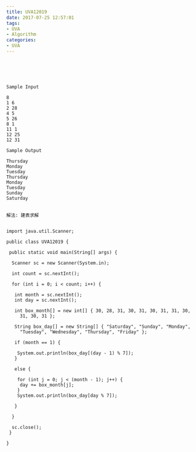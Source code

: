 ```yaml
---
title: UVA12019
date: 2017-07-25 12:57:01
tags:
- UVA
- Algorithm
categories:
- UVA
---
```




 <br /> <br /> <br />

<!-- more -->


	Sample Input

	8
	1 6
	2 28
	4 5
	5 26
	8 1
	11 1
	12 25
	12 31

	Sample Output

	Thursday
	Monday
	Tuesday
	Thursday
	Monday
	Tuesday
	Sunday
	Saturday


	解法: 建表求解


	import java.util.Scanner;

	public class UVA12019 {

	 public static void main(String[] args) {

	  Scanner sc = new Scanner(System.in);

	  int count = sc.nextInt();

	  for (int i = 0; i < count; i++) {

	   int month = sc.nextInt();
	   int day = sc.nextInt();

	   int box_month[] = new int[] { 30, 28, 31, 30, 31, 30, 31, 31, 30,
		 31, 30, 31 };

	   String box_day[] = new String[] { "Saturday", "Sunday", "Monday",
		 "Tuesday", "Wednesday", "Thursday", "Friday" };

	   if (month == 1) {

		System.out.println(box_day[(day - 1) % 7]);
	   }

	   else {

		for (int j = 0; j < (month - 1); j++) {
		 day += box_month[j];
		}
		System.out.println(box_day[day % 7]);

	   }

	  }

	  sc.close();
	 }

	}
</br>